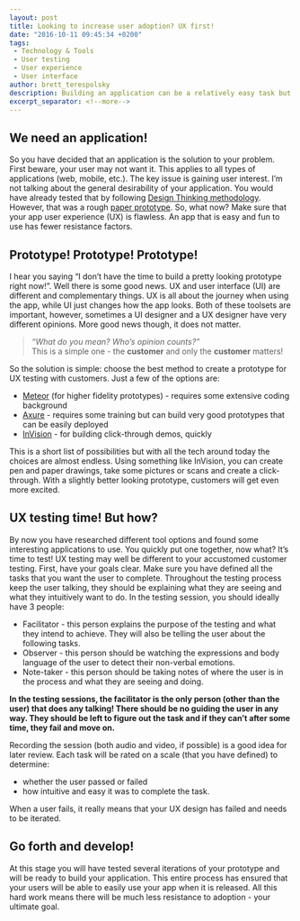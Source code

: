 ```yaml
---
layout: post
title: Looking to increase user adoption? UX first!
date: "2016-10-11 09:45:34 +0200"
tags:
 - Technology & Tools
 - User testing
 - User experience
 - User interface
author: brett_terespolsky
description: Building an application can be a relatively easy task but how can you make sure that your users will want to use the application? Designing with UX first!
excerpt_separator: <!--more-->
---
```

## We need an application!

So you have decided that an application is the solution to your problem. First beware, your user may not want it. This applies to all types of applications (web, mobile, etc.). The key issue is gaining user interest. I’m not talking about the general desirability of your application. You would have already tested that by following [Design Thinking methodology](http://dschool.stanford.edu/dgift/). However, that was a rough [paper prototype](https://en.wikipedia.org/wiki/Paper_prototyping). So, what now? Make sure that your app user experience (UX) is flawless. An app that is easy and fun to use has fewer resistance factors.

<!--more-->

## Prototype! Prototype! Prototype!

I hear you saying “I don’t have the time to build a pretty looking prototype right now!”. Well there is some good news. UX and user interface (UI) are different and complementary things. UX is all about the journey when using the app, while UI just changes how the app looks. Both of these toolsets are important, however, sometimes a UI designer and a UX designer have very different opinions. More good news though, it does not matter.

> _“What do you mean? Who’s opinion counts?”_
<br/> This is a simple one - the **customer** and only the **customer** matters!

So the solution is simple: choose the best method to create a prototype for UX testing with customers. Just a few of the options are:

*   [Meteor](https://www.meteor.com/) (for higher fidelity prototypes) - requires some extensive coding background
*   [Axure](http://www.axure.com/) - requires some training but can build very good prototypes that can be easily deployed
*   [InVision](https://www.invisionapp.com/) - for building click-through demos, quickly

This is a short list of possibilities but with all the tech around today the choices are almost endless. Using something like InVision, you can create pen and paper drawings, take some pictures or scans and create a click-through. With a slightly better looking prototype, customers will get even more excited.

## UX testing time! But how?

By now you have researched different tool options and found some interesting applications to use. You quickly put one together, now what? It’s time to test! UX testing may well be different to your accustomed customer testing. First, have your goals clear. Make sure you have defined all the tasks that you want the user to complete. Throughout the testing process keep the user talking, they should be explaining what they are seeing and what they intuitively want to do. In the testing session, you should ideally have 3 people:

*   Facilitator - this person explains the purpose of the testing and what they intend to achieve. They will also be telling the user about the following tasks.
*   Observer - this person should be watching the expressions and body language of the user to detect their non-verbal emotions.
*   Note-taker - this person should be taking notes of where the user is in the process and what they are seeing and doing.

**In the testing sessions, the facilitator is the only person (other than the user) that does any talking! There should be no guiding the user in any way. They should be left to figure out the task and if they can’t after some time, they fail and move on.**

Recording the session (both audio and video, if possible) is a good idea for later review. Each task will be rated on a scale (that you have defined) to determine:

*   whether the user passed or failed
*   how intuitive and easy it was to complete the task.

When a user fails, it really means that your UX design has failed and needs to be iterated.

## Go forth and develop!

At this stage you will have tested several iterations of your prototype and will be ready to build your application. This entire process has ensured that your users will be able to easily use your app when it is released. All this hard work means there will be much less resistance to adoption - your ultimate goal.
